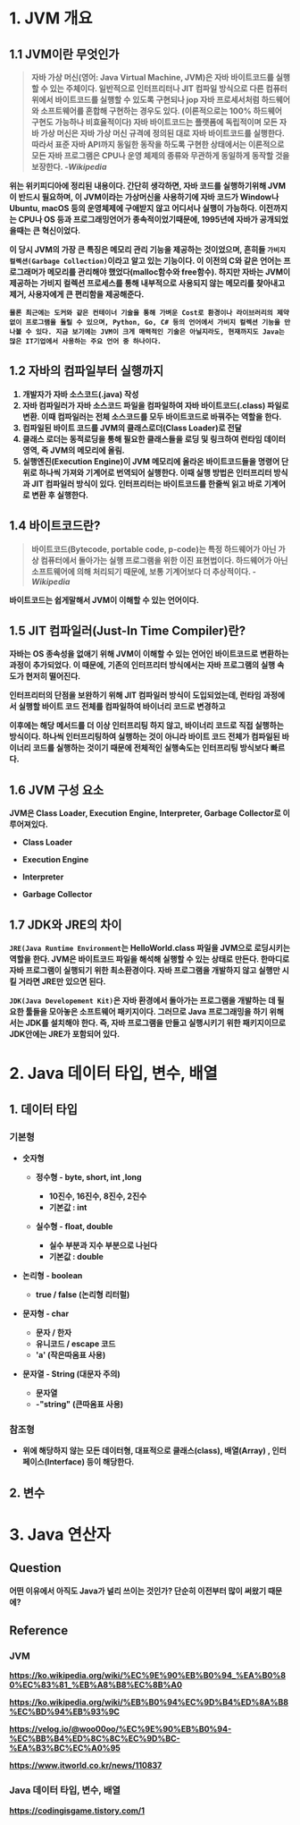 # <strong>1. JVM 개요 

## <strong>1.1 JVM이란 무엇인가

> 자바 가상 머신(영어: Java Virtual Machine, JVM)은 자바 바이트코드를 실행할 수 있는 주체이다. 일반적으로 인터프리터나 JIT 컴파일 방식으로 다른 컴퓨터 위에서 바이트코드를 실행할 수 있도록 구현되나 jop 자바 프로세서처럼 하드웨어와 소프트웨어를 혼합해 구현하는 경우도 있다. (이론적으로는 100% 하드웨어 구현도 가능하나 비효율적이다) 자바 바이트코드는 플랫폼에 독립적이며 모든 자바 가상 머신은 자바 가상 머신 규격에 정의된 대로 자바 바이트코드를 실행한다. 따라서 표준 자바 API까지 동일한 동작을 하도록 구현한 상태에서는 이론적으로 모든 자바 프로그램은 CPU나 운영 체제의 종류와 무관하게 동일하게 동작할 것을 보장한다. _-Wikipedia_

위는 위키피디아에 정리된 내용이다. 간단히 생각하면, 자바 코드를 실행하기위해 JVM이 반드시 필요하며, 이 JVM이라는 가상머신을 사용하기에 자바 코드가 Window나 Ubuntu, macOS 등의 운영체제에 구애받지 않고 어디서나 실행이 가능하다. 이전까지는 CPU나 OS 등과 프로그래밍언어가 종속적이었기때문에, 1995년에 자바가 공개되었을때는 큰 혁신이었다. 

이 당시 JVM의 가장 큰 특징은 메모리 관리 기능을 제공하는 것이었으며, 흔히들 `가비지 컬렉션(Garbage Collection)`이라고 알고 있는 기능이다. 이 이전의 C와 같은 언어는 프로그래머가 메모리를 관리해야 했었다(malloc함수와 free함수). 하지만 자바는 JVM이 제공하는 가비지 컬렉션 프로세스를 통해 내부적으로 사용되지 않는 메모리를 찾아내고 제거, 사용자에게 큰 편리함을 제공해준다. 

```
물론 최근에는 도커와 같은 컨테이너 기술을 통해 가벼운 Cost로 환경이나 라이브러리의 제약없이 프로그램을 돌릴 수 있으며, Python, Go, C# 등의 언어에서 가비지 컬렉션 기능을 만나볼 수 있다. 지금 보기에는 JVM이 크게 매력적인 기술은 아닐지라도, 현재까지도 Java는 많은 IT기업에서 사용하는 주요 언어 중 하나이다.
```

## <strong>1.2 자바의 컴파일부터 실행까지

1. 개발자가 자바 소스코드(.java) 작성
2. 자바 컴파일러가 자바 소스코드 파일을 컴파일하여 자바 바이트코드(.class) 파일로 변환. 이때 컴파일러는 전체 소스코드를 모두 바이트코드로 바꿔주는 역할을 한다.
3. 컴파일된 바이트 코드를 JVM의 클래스로더(Class Loader)로 전달
4. 클래스 로더는 동적로딩을 통해 필요한 클래스들을 로딩 및 링크하여 런타임 데이터 영역, 즉 JVM의 메모리에 올림.
5. 실행엔진(Execution Engine)이 JVM 메모리에 올라온 바이트코드들을 명령어 단위로 하나씩 가져와 기계어로 번역되어 실행한다. 이때 실행 방법은 인터프리터 방식과 JIT 컴파일러 방식이 있다. 인터프리터는 바이트코드를 한줄씩 읽고 바로 기계어로 변환 후 실행한다.

## <strong>1.4 바이트코드란?
>바이트코드(Bytecode, portable code, p-code)는 특정 하드웨어가 아닌 가상 컴퓨터에서 돌아가는 실행 프로그램을 위한 이진 표현법이다. 하드웨어가 아닌 소프트웨어에 의해 처리되기 때문에, 보통 기계어보다 더 추상적이다. -_Wikipedia_

바이트코드는 쉽게말해서 JVM이 이해할 수 있는 언어이다.
## <strong>1.5 JIT 컴파일러(Just-In Time Compiler)란?
자바는 OS 종속성을 없애기 위해 JVM이 이해할 수 있는 언어인 바이트코드로 변환하는 과정이 추가되었다. 이 때문에, 기존의 인터프리터 방식에서는 자바 프로그램의 실행 속도가 현저히 떨어진다.

인터프리터의 단점을 보완하기 위해 JIT 컴파일러 방식이 도입되었는데, 런타임 과정에서 실행할 바이트 코드 전체를 컴파일하여 바이너리 코드로 변경하고 

이후에는 해당 메서드를 더 이상 인터프리팅 하지 않고, 바이너리 코드로 직접 실행하는 방식이다. 하나씩 인터프리팅하여 실행하는 것이 아니라 바이트 코드 전체가 컴파일된 바이너리 코드를 실행하는 것이기 때문에 전체적인 실행속도는 인터프리팅 방식보다 빠르다.
## <strong>1.6 JVM 구성 요소

JVM은 Class Loader, Execution Engine, Interpreter, Garbage Collector로 이루어져있다.

* Class Loader

* Execution Engine

* Interpreter

* Garbage Collector

## <strong>1.7 JDK와 JRE의 차이
`JRE(Java Runtime Environment`는 HelloWorld.class 파일을 JVM으로 로딩시키는 역할을 한다. JVM은 바이트코드 파일을 해석해 실행할 수 있는 상태로 만든다. 한마디로 자바 프로그램이 실행되기 위한 최소환경이다. 자바 프로그램을 개발하지 않고 실행만 시킬 거라면 JRE만 있으면 된다.

`JDK(Java Developement Kit)`은 자바 환경에서 돌아가는 프로그램을 개발하는 데 필요한 툴들을 모아놓은 소프트웨어 패키지이다. 그러므로 Java 프로그래밍을 하기 위해서는 JDK를 설치해야 한다. 즉, 자바 프로그램을 만들고 실행시키기 위한 패키지이므로 JDK안에는 JRE가 포함되어 있다.



# <strong>2. Java 데이터 타입, 변수, 배열
## 1. 데이터 타입
### 기본형

*  숫자형  
   * 정수형 - byte, short, int ,long
      * 10진수, 16진수, 8진수, 2진수
      * 기본값 : int 

   * 실수형 - float, double
      * 실수 부분과 지수 부분으로 나뉜다
      * 기본값 : double 

* 논리형 - boolean
    * true / false (논리형 리터럴) 

* 문자형 - char
    * 문자 / 한자 
    * 유니코드 / escape 코드
    * 'a' (작은따옴표 사용)

* 문자열 - String (대문자 주의)
    * 문자열
    * -"string" (큰따옴표 사용)

### 참조형
* 위에 해당하지 않는 모든 데이터형, 대표적으로 클래스(class), 배열(Array) , 인터페이스(Interface) 등이 해당한다.

## 2. 변수

# <strong>3. Java 연산자

## Question
어떤 이유에서 아직도 Java가 널리 쓰이는 것인가? 단순히 이전부터 많이 써왔기 때문에?

## Reference

### JVM
https://ko.wikipedia.org/wiki/%EC%9E%90%EB%B0%94_%EA%B0%80%EC%83%81_%EB%A8%B8%EC%8B%A0

https://ko.wikipedia.org/wiki/%EB%B0%94%EC%9D%B4%ED%8A%B8%EC%BD%94%EB%93%9C

https://velog.io/@woo00oo/%EC%9E%90%EB%B0%94-%EC%BB%B4%ED%8C%8C%EC%9D%BC-%EA%B3%BC%EC%A0%95

https://www.itworld.co.kr/news/110837

### Java 데이터 타입, 변수, 배열
https://codingisgame.tistory.com/1


